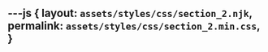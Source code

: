 ---js
{
  layout:    `assets/styles/css/section_2.njk`,
  permalink: `assets/styles/css/section_2.min.css`,
}
---
